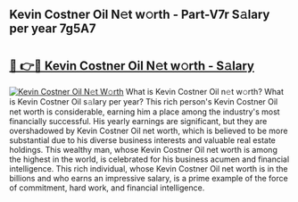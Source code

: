 ## Kevin Costner Oil N𝚎t w𝚘rth - Part-V7r S𝚊lary per year 7g5A7

# <h2><a href="http://gc47m4.nevu.top/?p=Kevin+Costner+Oil">🔗 👉🔴 Kevin Costner Oil N𝚎t w𝚘rth - S𝚊lary</a></h2>

[![Kevin Costner Oil N𝚎t W𝚘rth](https://i.imgur.com/Oavwk0R.jpeg)](http://gc47m4.nevu.top/?p=Kevin+Costner+Oil)
What is Kevin Costner Oil n𝚎t w𝚘rth? What is Kevin Costner Oil s𝚊lary per year?
This rich person's Kevin Costner Oil net worth is considerable, earning him a place among the industry's most financially successful. His yearly earnings are significant, but they are overshadowed by Kevin Costner Oil net worth, which is believed to be more substantial due to his diverse business interests and valuable real estate holdings. This wealthy man, whose Kevin Costner Oil net worth is among the highest in the world, is celebrated for his business acumen and financial intelligence. This rich individual, whose Kevin Costner Oil net worth is in the billions and who earns an impressive salary, is a prime example of the force of commitment, hard work, and financial intelligence.
